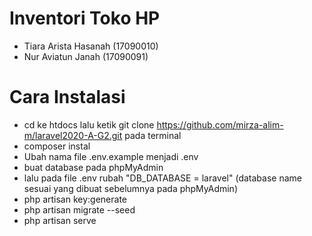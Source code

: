 # Inventori Toko HP
* Tiara Arista Hasanah (17090010)
* Nur Aviatun Janah (17090091)

# Cara Instalasi
* cd ke htdocs lalu ketik git clone https://github.com/mirza-alim-m/laravel2020-A-G2.git pada terminal
* composer instal
* Ubah nama file .env.example menjadi .env
* buat database pada phpMyAdmin
* lalu pada file .env rubah "DB_DATABASE = laravel" (database name sesuai yang dibuat sebelumnya pada phpMyAdmin)
* php artisan key:generate
* php artisan migrate --seed
* php artisan serve
